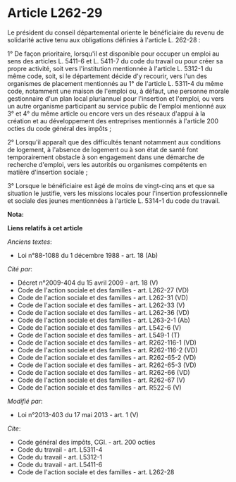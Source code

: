 # Article L262-29

Le président du conseil départemental oriente le bénéficiaire du revenu de solidarité active tenu aux obligations définies à
l'article L. 262-28 : 

1° De façon prioritaire, lorsqu'il est disponible pour occuper un emploi au sens des articles L. 5411-6 et L. 5411-7 du code
du travail ou pour créer sa propre activité, soit vers l'institution mentionnée à l'article L. 5312-1 du même code, soit, si
le département décide d'y recourir, vers l'un des organismes de placement mentionnés au 1° de l'article L. 5311-4 du même
code, notamment une maison de l'emploi ou, à défaut, une personne morale gestionnaire d'un plan local pluriannuel pour
l'insertion et l'emploi, ou vers un autre organisme participant au service public de l'emploi mentionné aux 3° et 4° du même
article ou encore vers un des réseaux d'appui à la création et au développement des entreprises mentionnés à l'article 200
octies du code général des impôts ; 

2° Lorsqu'il apparaît que des difficultés tenant notamment aux conditions de logement, à l'absence de logement ou à son état
de santé font temporairement obstacle à son engagement dans une démarche de recherche d'emploi, vers les autorités ou
organismes compétents en matière d'insertion sociale ; 

3° Lorsque le bénéficiaire est âgé de moins de vingt-cinq ans et que sa situation le justifie, vers les missions locales pour
l'insertion professionnelle et sociale des jeunes mentionnées à l'article L. 5314-1 du code du travail.

**Nota:**



**Liens relatifs à cet article**

_Anciens textes_:

  - Loi n°88-1088 du 1 décembre 1988 - art. 18 (Ab)

_Cité par_:

  - Décret n°2009-404 du 15 avril 2009 - art. 18 (V)
  - Code de l'action sociale et des familles - art. L262-27 (VD)
  - Code de l'action sociale et des familles - art. L262-31 (VD)
  - Code de l'action sociale et des familles - art. L262-33 (V)
  - Code de l'action sociale et des familles - art. L262-36 (VD)
  - Code de l'action sociale et des familles - art. L263-2-1 (Ab)
  - Code de l'action sociale et des familles - art. L542-6 (V)
  - Code de l'action sociale et des familles - art. L549-1 (T)
  - Code de l'action sociale et des familles - art. R262-116-1 (VD)
  - Code de l'action sociale et des familles - art. R262-116-2 (VD)
  - Code de l'action sociale et des familles - art. R262-65-2 (VD)
  - Code de l'action sociale et des familles - art. R262-65-3 (VD)
  - Code de l'action sociale et des familles - art. R262-66 (VD)
  - Code de l'action sociale et des familles - art. R262-67 (V)
  - Code de l'action sociale et des familles - art. R522-6 (V)

_Modifié par_:

  - Loi n°2013-403 du 17 mai 2013 - art. 1 (V)

_Cite_:

  - Code général des impôts, CGI. - art. 200 octies
  - Code du travail - art. L5311-4
  - Code du travail - art. L5312-1
  - Code du travail - art. L5411-6
  - Code de l'action sociale et des familles - art. L262-28
